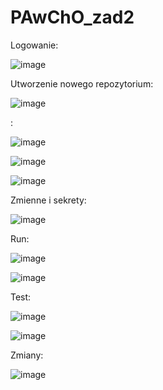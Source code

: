 # PAwChO_zad2

Logowanie:

![image](https://github.com/Minlok3/zad2/assets/161515539/1724b8f2-e7d4-48b2-a2a4-fbef80fb8af9)

Utworzenie nowego repozytorium:

![image](https://github.com/Minlok3/zad2/assets/161515539/d9649b11-6beb-48a2-9528-fcec2fab51c1)

:

![image](https://github.com/Minlok3/zad2/assets/161515539/4f116066-1a32-47c4-86d1-7569dd2160f0)

![image](https://github.com/Minlok3/zad2/assets/161515539/a95c998b-4869-4a0b-80de-fad21adc156b)

![image](https://github.com/Minlok3/zad2/assets/161515539/9c9d7a30-c161-49e2-be89-007e9fab50a4)

Zmienne i sekrety:

![image](https://github.com/Minlok3/zad2/assets/161515539/9003a411-47fe-45f2-a4bf-11155d062420)

Run:

![image](https://github.com/Minlok3/zad2/assets/161515539/b819bd9c-a4d3-420d-99f4-ebc9062d673b)

![image](https://github.com/Minlok3/zad2/assets/161515539/9a1f79bd-4e8b-4816-83bf-2dd69a8edffe)

Test:

![image](https://github.com/Minlok3/zad2/assets/161515539/1a6edd7f-5b78-48e1-ba42-d8adf64f3c78)

![image](https://github.com/Minlok3/zad2/assets/161515539/80f4e952-0f5c-41cf-8304-99b3b71196e1)

Zmiany:

![image](https://github.com/Minlok3/zad2/assets/161515539/8e51a343-8417-4efe-b2fd-02c81c1e9137)




